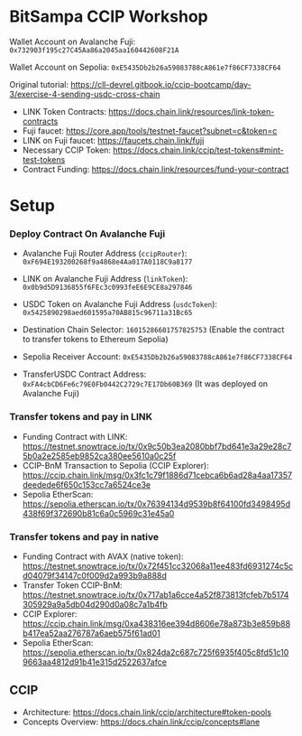 # BitSampa CCIP Workshop 

Wallet Account on Avalanche Fuji: `0x732903f195c27C45Aa86a2045aa160442608F21A`

Wallet Account on Sepolia: `0xE5435Db2b26a59083788cA861e7f86CF7338CF64`

Original tutorial: https://cll-devrel.gitbook.io/ccip-bootcamp/day-3/exercise-4-sending-usdc-cross-chain

- LINK Token Contracts: https://docs.chain.link/resources/link-token-contracts
- Fuji faucet: https://core.app/tools/testnet-faucet?subnet=c&token=c 
- LINK on Fuji faucet: https://faucets.chain.link/fuji
- Necessary CCIP Token: https://docs.chain.link/ccip/test-tokens#mint-test-tokens
- Contract Funding: https://docs.chain.link/resources/fund-your-contract

# Setup
### Deploy Contract On Avalanche Fuji

- Avalanche Fuji Router Address (`ccipRouter`): `0xF694E193200268f9a4868e4Aa017A0118C9a8177`
- LINK on Avalanche Fuji Address (`linkToken`): `0x0b9d5D9136855f6FEc3c0993feE6E9CE8a297846`
- USDC Token on Avalanche Fuji Address (`usdcToken`): `0x5425890298aed601595a70AB815c96711a31Bc65` 
- Destination Chain Selector: `16015286601757825753` (Enable the contract to transfer tokens to Ethereum Sepolia)
- Sepolia Receiver Account: `0xE5435Db2b26a59083788cA861e7f86CF7338CF64`

- TransferUSDC Contract Address: `0xFA4cbCD6Fe6c79E0Fb0442C2729c7E17Db60B369` (It was deployed on Avalanche Fuji)

### Transfer tokens and pay in LINK
- Funding Contract with LINK: https://testnet.snowtrace.io/tx/0x9c50b3ea2080bbf7bd641e3a29e28c75b0a2e2585eb9852ca380ee5610a0c25f
- CCIP-BnM Transaction to Sepolia (CCIP Explorer): https://ccip.chain.link/msg/0x3fc1c79f1886d71cebca6b6ad28a4aa17357deedede6f650c153cc7a6524ce3e
- Sepolia EtherScan: https://sepolia.etherscan.io/tx/0x76394134d9539b8f64100fd3498495d438f69f372690b81c6a0c5969c31e45a0

### Transfer tokens and pay in native
- Funding Contract with AVAX (native token): https://testnet.snowtrace.io/tx/0x72f451cc32068a11ee483fd6931274c5cd04079f34147c0f009d2a993b9a888d
- Transfer Token CCIP-BnM: https://testnet.snowtrace.io/tx/0x717ab1a6cce4a52f873813fcfeb7b5174305929a9a5db04d290d0a08c7a1b4fb
- CCIP Explorer: https://ccip.chain.link/msg/0xa438316ee394d8606e78a873b3e859b88b417ea52aa276787a6aeb575f61ad01
- Sepolia EtherScan: https://sepolia.etherscan.io/tx/0x824da2c687c725f6935f405c8fd51c109663aa4812d91b41e315d2522637afce

## CCIP
- Architecture: https://docs.chain.link/ccip/architecture#token-pools
- Concepts Overview: https://docs.chain.link/ccip/concepts#lane